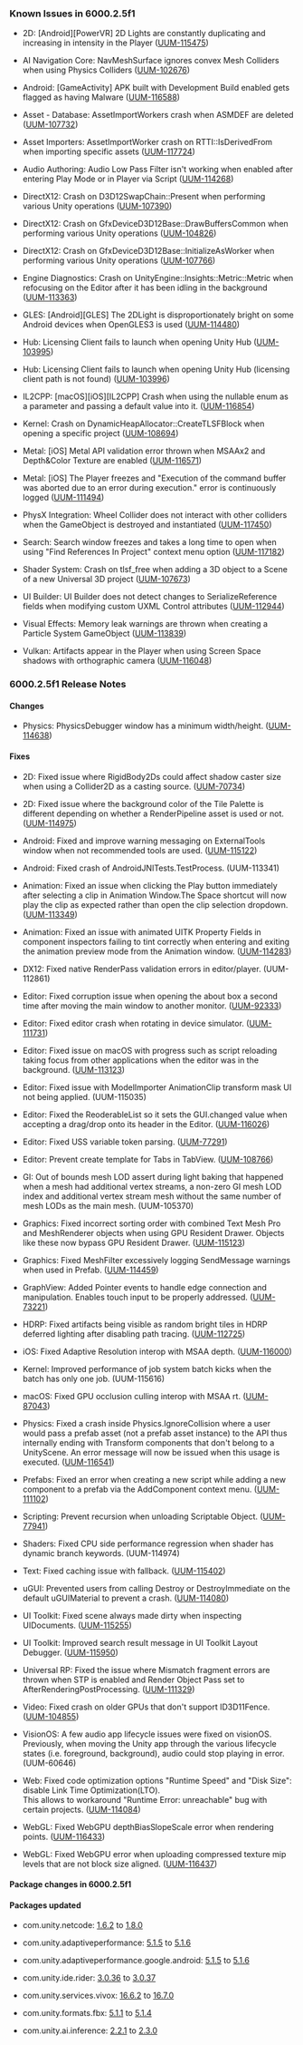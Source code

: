 ### Known Issues in 6000.2.5f1

- 2D: [Android][PowerVR] 2D Lights are constantly duplicating and increasing in intensity in the Player
    ([UUM-115475](https://issuetracker.unity3d.com/issues/android-powervr-2d-lights-are-constantly-duplicating-and-increasing-in-intensity-in-the-player))

- AI Navigation Core: NavMeshSurface ignores convex Mesh Colliders when using Physics Colliders
    ([UUM-102676](https://issuetracker.unity3d.com/issues/navmeshsurface-ignores-convex-mesh-colliders-when-using-physics-colliders))

- Android: [GameActivity] APK built with Development Build enabled gets flagged as having Malware
    ([UUM-116588](https://issuetracker.unity3d.com/issues/android-gameactivity-apk-built-with-development-build-enabled-gets-flagged-as-having-malware))

- Asset - Database: AssetImportWorkers crash when ASMDEF are deleted
    ([UUM-107732](https://issuetracker.unity3d.com/issues/assetimportworkers-crash-when-asmdef-are-deleted))

- Asset Importers: AssetImportWorker crash on RTTI::IsDerivedFrom when importing specific assets
    ([UUM-117724](https://issuetracker.unity3d.com/issues/assetimportworker-crash-on-rtti-isderivedfrom-when-importing-specific-assets))

- Audio Authoring: Audio Low Pass Filter isn't working when enabled after entering Play Mode or in Player via Script
    ([UUM-114268](https://issuetracker.unity3d.com/issues/audio-low-pass-filter-isnt-working-when-enabled-after-entering-play-mode-or-in-player-via-script))

- DirectX12: Crash on D3D12SwapChain::Present when performing various Unity operations
    ([UUM-107390](https://issuetracker.unity3d.com/issues/crash-on-d3d12swapchain-present-when-performing-various-unity-operations))

- DirectX12: Crash on GfxDeviceD3D12Base::DrawBuffersCommon when performing various Unity operations
    ([UUM-104826](https://issuetracker.unity3d.com/issues/crash-on-gfxdeviced3d12base-drawbufferscommon-when-performing-various-unity-operations))

- DirectX12: Crash on GfxDeviceD3D12Base::InitializeAsWorker when performing various Unity operations
    ([UUM-107766](https://issuetracker.unity3d.com/issues/crash-on-gfxdeviced3d12base-initializeasworker-when-performing-various-unity-operations))

- Engine Diagnostics: Crash on UnityEngine::Insights::Metric::Metric when refocusing on the Editor after it has been idling in the background
    ([UUM-113363](https://issuetracker.unity3d.com/issues/crash-on-unityengine-insights-metric-metric-when-refocusing-on-the-editor-after-it-has-been-idling-in-the-background))

- GLES: [Android][GLES] The 2DLight is disproportionately bright on some Android devices when OpenGLES3 is used
    ([UUM-114480](https://issuetracker.unity3d.com/issues/android-opengl-the-2dlight-is-disproportionately-bright-on-some-android-devices-when-opengles3-is-used))

- Hub: Licensing Client fails to launch when opening Unity Hub
    ([UUM-103995](https://issuetracker.unity3d.com/issues/licensing-client-fails-to-launch-when-opening-unity-hub-1))

- Hub: Licensing Client fails to launch when opening Unity Hub (licensing client path is not found)
    ([UUM-103996](https://issuetracker.unity3d.com/issues/licensing-client-fails-to-launch-when-opening-unity-hub-licensing-client-path-is-not-found))

- IL2CPP: [macOS][iOS][IL2CPP] Crash when using the nullable enum as a parameter and passing a default value into it.
    ([UUM-116854](https://issuetracker.unity3d.com/issues/macos-ios-il2cpp-crash-when-using-the-nullable-enum-as-a-parameter-and-passing-a-default-value-into-it))

- Kernel: Crash on DynamicHeapAllocator::CreateTLSFBlock when opening a specific project
    ([UUM-108694](https://issuetracker.unity3d.com/issues/crash-on-dynamicheapallocator-createtlsfblock-when-opening-a-specific-project))

- Metal: [iOS] Metal API validation error thrown when MSAAx2 and Depth&Color Texture are enabled
    ([UUM-116571](https://issuetracker.unity3d.com/issues/ios-metal-api-validation-error-thrown-when-msaax2-and-depth-and-color-texture-are-enabled))

- Metal: [iOS] The Player freezes and "Execution of the command buffer was aborted due to an error during execution." error is continuously logged
    ([UUM-111494](https://issuetracker.unity3d.com/issues/ios-the-player-freezes-and-execution-of-the-command-buffer-was-aborted-due-to-an-error-during-execution-dot-error-is-continuously-logged))

- PhysX Integration: Wheel Collider does not interact with other colliders when the GameObject is destroyed and instantiated
    ([UUM-117450](https://issuetracker.unity3d.com/issues/wheel-collider-does-not-interact-with-other-colliders-when-the-gameobject-is-destroyed-and-instantiated))

- Search: Search window freezes and takes a long time to open when using "Find References In Project" context menu option
    ([UUM-117182](https://issuetracker.unity3d.com/issues/search-window-freezes-and-takes-a-long-time-to-open-when-using-find-references-in-project-context-menu-option))

- Shader System: Crash on tlsf_free when adding a 3D object to a Scene of a new Universal 3D project
    ([UUM-107673](https://issuetracker.unity3d.com/issues/crash-on-tlsf-free-when-adding-a-3d-object-to-a-scene-of-a-new-universal-3d-project))

- UI Builder: UI Builder does not detect changes to SerializeReference fields when modifying custom UXML Control attributes
    ([UUM-112944](https://issuetracker.unity3d.com/issues/ui-builder-does-not-detect-changes-to-serializereference-fields-when-modifying-custom-uxml-control-attributes))

- Visual Effects: Memory leak warnings are thrown when creating a Particle System GameObject
    ([UUM-113839](https://issuetracker.unity3d.com/issues/memory-leak-warnings-are-thrown-when-creating-a-particle-system-gameobject-2))

- Vulkan:  Artifacts appear in the Player when using Screen Space shadows with orthographic camera
    ([UUM-116048](https://issuetracker.unity3d.com/issues/vulkan-artifacts-appear-in-the-player-when-using-screen-space-shadows-with-orthographic-camera))



### 6000.2.5f1 Release Notes

#### Changes

- Physics: PhysicsDebugger window has a minimum width/height.
    ([UUM-114638](https://issuetracker.unity3d.com/issues/physics-debugger-window-has-no-minimum-width-slash-height-set))



#### Fixes

- 2D: Fixed issue where RigidBody2Ds could affect shadow caster size when using a Collider2D as a casting source.
    ([UUM-70734](https://issuetracker.unity3d.com/issues/size-of-shadowcaster2d-with-casting-source-set-to-a-collider-increases-when-rigidbody2d-is-attached-to-the-gameobject))

- 2D: Fixed issue where the background color of the Tile Palette is different depending on whether a RenderPipeline asset is used or not.
    ([UUM-114975](https://issuetracker.unity3d.com/issues/tile-palette-background-and-grid-appear-lighter-when-built-in-render-piepline-is-used))

- Android: Fixed and improve warning messaging on ExternalTools window when not recommended tools are used.
    ([UUM-115122](https://issuetracker.unity3d.com/issues/you-are-not-using-the-recommended-android-ndk-versions-other-than-27-dot-2-12479018-are-not-officially-supported-dot-warning-is-still-displayed-when-android-sdk-is-set-to-the-correct-ndk-version-manually))

- Android: Fixed crash of AndroidJNITests.TestProcess.
    (UUM-113341)

- Animation: Fixed an issue when clicking the Play button immediately after selecting a clip in Animation Window.The Space shortcut will now play the clip as expected rather than open the clip selection dropdown.
    ([UUM-113349](https://issuetracker.unity3d.com/issues/pressing-animation-window-play-button-doesnt-unfocus-last-opened-dropdown-menu))

- Animation: Fixed an issue with animated UITK Property Fields in component inspectors failing to tint correctly when entering and exiting the animation preview mode from the Animation window.
    ([UUM-114283](https://issuetracker.unity3d.com/issues/mesh-filter-animation-tint-is-not-added-if-keyframe-recording-is-not-enabled))

- DX12: Fixed native RenderPass validation errors in editor/player.
    (UUM-112861)

- Editor: Fixed corruption issue when opening the about box a second time after moving the main window to another monitor.
    ([UUM-92333](https://issuetracker.unity3d.com/issues/windows-about-unity-window-needs-to-be-opened-twice-to-adapt-to-resolution))

- Editor: Fixed editor crash when rotating in device simulator.
    ([UUM-111731](https://issuetracker.unity3d.com/issues/the-editor-crashes-on-ui-canvas-updatecanvasrecttransform-when-rotating-2-times-in-the-device-simulator))

- Editor: Fixed issue on macOS with progress such as script reloading taking focus from other applications when the editor was in the background.
    ([UUM-113123](https://issuetracker.unity3d.com/issues/focus-changes-from-the-ide-to-the-unity-editor-when-compiling-code-in-the-ide))

- Editor: Fixed issue with ModelImporter AnimationClip transform mask UI not being applied.
    (UUM-115035)

- Editor: Fixed the ReoderableList so it sets the GUI.changed value when accepting a drag/drop onto its header in the Editor.
    ([UUM-116026](https://issuetracker.unity3d.com/issues/gui-dot-changed-is-not-set-when-dragging-objects-onto-the-header-of-a-reorderable-list))

- Editor: Fixed USS variable token parsing.
    ([UUM-77291](https://issuetracker.unity3d.com/issues/the-ui-system-ignores-both-values-when-the-default-value-is-specified-in-the-var-function-if-the-variable-is-resolvable))

- Editor: Prevent create template for Tabs in TabView.
    ([UUM-108766](https://issuetracker.unity3d.com/issues/ui-builder-create-template-fails-with-invalid-uxml-and-missing-root-element-errors))

- GI: Out of bounds mesh LOD assert during light baking that happened when a mesh had additional vertex streams, a non-zero GI mesh LOD index and additional vertex stream mesh without the same number of mesh LODs as the main mesh.
    (UUM-105370)

- Graphics: Fixed incorrect sorting order with combined Text Mesh Pro and MeshRenderer objects when using GPU Resident Drawer. Objects like these now bypass GPU Resident Drawer.
    ([UUM-115123](https://issuetracker.unity3d.com/issues/layer-render-order-is-not-respected-inside-the-android-player-when-using-gpu-resident-drawer))

- Graphics: Fixed MeshFilter excessively logging SendMessage warnings when used in Prefab.
    ([UUM-114459](https://issuetracker.unity3d.com/issues/sendmessage-warning-is-thrown-when-selecting-a-prefab))

- GraphView: Added Pointer events to handle edge connection and manipulation. Enables touch input to be properly addressed.
    ([UUM-73221](https://issuetracker.unity3d.com/issues/graph-nodes-cant-be-connected-using-touch-screen-controls))

- HDRP: Fixed artifacts being visible as random bright tiles in HDRP deferred lighting after disabling path tracing.
    ([UUM-112725](https://issuetracker.unity3d.com/issues/raytracing-renders-artefacts-and-performance-drops-when-switching-volumes-at-runtime))

- iOS: Fixed Adaptive Resolution interop with MSAA depth.
    ([UUM-116000](https://issuetracker.unity3d.com/issues/ios-final-image-misaligned-when-using-scalablebuffermanager-dot-resizebuffers-to-resize))

- Kernel: Improved performance of job system batch kicks when the batch has only one job.
    (UUM-115616)

- macOS: Fixed GPU occlusion culling interop with MSAA rt.
    ([UUM-87043](https://issuetracker.unity3d.com/issues/ios-the-renderer-becomes-invisible-or-flickers-when-gpu-occlusion-culling-is-enabled-and-ios-version-16-and-newer-devices-are-used))

- Physics: Fixed a crash inside Physics.IgnoreCollision where a user would pass a prefab asset \(not a prefab asset instance\) to the API thus internally ending with Transform components that don't belong to a UnityScene. An error message will now be issued when this usage is executed.
    ([UUM-116541](https://issuetracker.unity3d.com/issues/crash-in-physicsmanager-ignorecollision-when-a-gameobject-with-is-trigger-enabled-enters-a-collision-in-a-specific-project))

- Prefabs: Fixed an error when creating a new script while adding a new component to a prefab via the AddComponent context menu.
    ([UUM-111102](https://issuetracker.unity3d.com/issues/error-when-adding-valid-monobehaviour-script-to-prefab-in-project-window))

- Scripting: Prevent recursion when unloading Scriptable Object.
    ([UUM-77941](https://issuetracker.unity3d.com/issues/crash-on-tlsf-free-when-calling-unloadresources-with-the-ondisable-function))

- Shaders: Fixed CPU side performance regression when shader has dynamic branch keywords.
    (UUM-114974)

- Text: Fixed caching issue with fallback.
    ([UUM-115402](https://issuetracker.unity3d.com/issues/headerattribute-is-not-displayed-in-the-inspector-when-using-non-ascii-characters-in-the-headers-text))

- uGUI: Prevented users from calling Destroy or DestroyImmediate on the default uGUIMaterial to prevent a crash.
    ([UUM-114080](https://issuetracker.unity3d.com/issues/crash-on-unityengine-dot-canvas-getdefaultcanvasmaterial-when-loading-a-scene))

- UI Toolkit: Fixed scene always made dirty when inspecting UIDocuments.
    ([UUM-115255](https://issuetracker.unity3d.com/issues/ui-docment-marked-dirty-when-inspected))

- UI Toolkit: Improved search result message in UI Toolkit Layout Debugger.
    ([UUM-115950](https://issuetracker.unity3d.com/issues/last-item-reached-warning-is-thrown-when-no-search-results-are-found-in-ui-toolkit-layout-debugger))

- Universal RP: Fixed the issue where Mismatch fragment errors are thrown when STP is enabled and Render Object Pass set to AfterRenderingPostProcessing.
    ([UUM-111329](https://issuetracker.unity3d.com/issues/multiple-errors-occur-when-setting-the-render-object-event-to-afterrenderingpostprocessing-while-using-stp-for-upscaling))

- Video: Fixed crash on older GPUs that don't support ID3D11Fence.
    ([UUM-104855](https://issuetracker.unity3d.com/issues/crash-on-verifyd3dtexturesharingcallback-when-creating-a-new-project))

- VisionOS: A few audio app lifecycle issues were fixed on visionOS. Previously, when moving the Unity app through the various lifecycle states \(i.e. foreground, background\), audio could stop playing in error.
    (UUM-60646)

- Web: Fixed code optimization options "Runtime Speed" and "Disk Size": disable Link Time Optimization\(LTO\).<br>
    This allows to workaround "Runtime Error: unreachable" bug with certain projects.
    ([UUM-114084](https://issuetracker.unity3d.com/issues/runtime-error-unreachable-during-initialization-when-building-the-project-for-webgl-with-code-optimization))

- WebGL: Fixed WebGPU depthBiasSlopeScale error when rendering points.
    ([UUM-116433](https://issuetracker.unity3d.com/issues/webgpu-errors-when-point-primitives-are-rendered))

- WebGL: Fixed WebGPU error when uploading compressed texture mip levels that are not block size aligned.
    ([UUM-116437](https://issuetracker.unity3d.com/issues/webgpu-errors-when-compressed-texture-has-non-aligned-mip-levels))




#### Package changes in 6000.2.5f1

#### Packages updated

- com.unity.netcode: [1.6.2](https://docs.unity3d.com/Packages/com.unity.netcode@1.6//changelog/CHANGELOG.html) to [1.8.0](https://docs.unity3d.com/Packages/com.unity.netcode@1.8//changelog/CHANGELOG.html)

- com.unity.adaptiveperformance: [5.1.5](https://docs.unity3d.com/Packages/com.unity.adaptiveperformance@5.1//changelog/CHANGELOG.html) to [5.1.6](https://docs.unity3d.com/Packages/com.unity.adaptiveperformance@5.1//changelog/CHANGELOG.html)

- com.unity.adaptiveperformance.google.android: [5.1.5](https://docs.unity3d.com/Packages/com.unity.adaptiveperformance.google.android@5.1//changelog/CHANGELOG.html) to [5.1.6](https://docs.unity3d.com/Packages/com.unity.adaptiveperformance.google.android@5.1//changelog/CHANGELOG.html)

- com.unity.ide.rider: [3.0.36](https://docs.unity3d.com/Packages/com.unity.ide.rider@3.0//changelog/CHANGELOG.html) to [3.0.37](https://docs.unity3d.com/Packages/com.unity.ide.rider@3.0//changelog/CHANGELOG.html)

- com.unity.services.vivox: [16.6.2](https://docs.unity3d.com/Packages/com.unity.services.vivox@16.6//changelog/CHANGELOG.html) to [16.7.0](https://docs.unity3d.com/Packages/com.unity.services.vivox@16.7//changelog/CHANGELOG.html)

- com.unity.formats.fbx: [5.1.1](https://docs.unity3d.com/Packages/com.unity.formats.fbx@5.1//changelog/CHANGELOG.html) to [5.1.4](https://docs.unity3d.com/Packages/com.unity.formats.fbx@5.1//changelog/CHANGELOG.html)

- com.unity.ai.inference: [2.2.1](https://docs.unity3d.com/Packages/com.unity.ai.inference@2.2//changelog/CHANGELOG.html) to [2.3.0](https://docs.unity3d.com/Packages/com.unity.ai.inference@2.3//changelog/CHANGELOG.html)